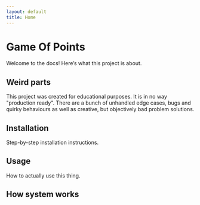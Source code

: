 ```yaml
---
layout: default
title: Home
---
```


# Game Of Points

Welcome to the docs! Here’s what this project is about.
## Weird parts
This project was created for educational purposes. It is in no way "production ready". There are a bunch of unhandled edge cases, bugs and quirky behaviours as well as creative, but objectively bad problem solutions. 

## Installation
Step-by-step installation instructions.

## Usage
How to actually use this thing.

## How system works
